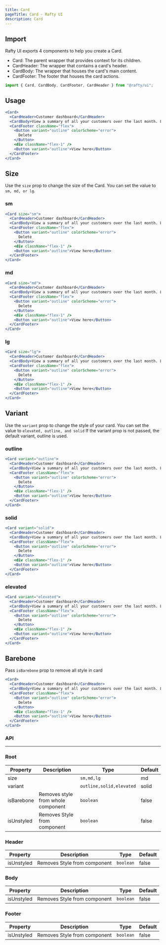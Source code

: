 ```yaml
---
title: Card
pageTitle: Card - Rafty UI
description: Card
---
```


## Import

Rafty UI exports 4 components to help you create a Card.

- Card: The parent wrapper that provides context for its children.
- CardHeader: The wrapper that contains a card's header.
- CardBody: The wrapper that houses the card's main content.
- CardFooter: The footer that houses the card actions.

```jsx
import { Card, CardBody, CardFooter, CardHeader } from "@rafty/ui";
```

## Usage

```jsx
<Card>
  <CardHeader>Customer dashboard</CardHeader>
  <CardBody>View a summary of all your customers over the last month. Lorem, ipsum dolor sit amet consectetur adipisicing elit. Nesciunt, nam? Lorem ipsum dolor sit, amet consectetur adipisicing elit. Officia, eveniet culpa minima ipsa rem in mollitia inventore laboriosam necessitatibus itaque.</CardBody>
  <CardFooter className="flex">
    <Button variant="outline" colorScheme="error">
      Delete
    </Button>
    <div className="flex-1" />
    <Button variant="outline">View here</Button>
  </CardFooter>
</Card>
```

## Size

Use the `size` prop to change the size of the Card. You can set the value to `sm, md, or lg`.

### sm

```jsx
<Card size="sm">
  <CardHeader>Customer dashboard</CardHeader>
  <CardBody>View a summary of all your customers over the last month. Lorem, ipsum dolor sit amet consectetur adipisicing elit. Nesciunt, nam? Lorem ipsum dolor sit, amet consectetur adipisicing elit. Officia, eveniet culpa minima ipsa rem in mollitia inventore laboriosam necessitatibus itaque.</CardBody>
  <CardFooter className="flex">
    <Button variant="outline" colorScheme="error">
      Delete
    </Button>
    <div className="flex-1" />
    <Button variant="outline">View here</Button>
  </CardFooter>
</Card>
```

### md

```jsx
<Card size="md">
  <CardHeader>Customer dashboard</CardHeader>
  <CardBody>View a summary of all your customers over the last month. Lorem, ipsum dolor sit amet consectetur adipisicing elit. Nesciunt, nam? Lorem ipsum dolor sit, amet consectetur adipisicing elit. Officia, eveniet culpa minima ipsa rem in mollitia inventore laboriosam necessitatibus itaque.</CardBody>
  <CardFooter className="flex">
    <Button variant="outline" colorScheme="error">
      Delete
    </Button>
    <div className="flex-1" />
    <Button variant="outline">View here</Button>
  </CardFooter>
</Card>
```

### lg

```jsx
<Card size="lg">
  <CardHeader>Customer dashboard</CardHeader>
  <CardBody>View a summary of all your customers over the last month. Lorem, ipsum dolor sit amet consectetur adipisicing elit. Nesciunt, nam? Lorem ipsum dolor sit, amet consectetur adipisicing elit. Officia, eveniet culpa minima ipsa rem in mollitia inventore laboriosam necessitatibus itaque.</CardBody>
  <CardFooter className="flex">
    <Button variant="outline" colorScheme="error">
      Delete
    </Button>
    <div className="flex-1" />
    <Button variant="outline">View here</Button>
  </CardFooter>
</Card>
```

## Variant

Use the `variant` prop to change the style of your card. You can set the value to `elevated, outline, and solid` If the variant prop is not passed, the default variant, outline is used.

### outline

```jsx
<Card variant="outline">
  <CardHeader>Customer dashboard</CardHeader>
  <CardBody>View a summary of all your customers over the last month. Lorem, ipsum dolor sit amet consectetur adipisicing elit. Nesciunt, nam? Lorem ipsum dolor sit, amet consectetur adipisicing elit. Officia, eveniet culpa minima ipsa rem in mollitia inventore laboriosam necessitatibus itaque.</CardBody>
  <CardFooter className="flex">
    <Button variant="outline" colorScheme="error">
      Delete
    </Button>
    <div className="flex-1" />
    <Button variant="outline">View here</Button>
  </CardFooter>
</Card>
```

### solid

```jsx
<Card variant="solid">
  <CardHeader>Customer dashboard</CardHeader>
  <CardBody>View a summary of all your customers over the last month. Lorem, ipsum dolor sit amet consectetur adipisicing elit. Nesciunt, nam? Lorem ipsum dolor sit, amet consectetur adipisicing elit. Officia, eveniet culpa minima ipsa rem in mollitia inventore laboriosam necessitatibus itaque.</CardBody>
  <CardFooter className="flex">
    <Button variant="outline" colorScheme="error">
      Delete
    </Button>
    <div className="flex-1" />
    <Button variant="outline">View here</Button>
  </CardFooter>
</Card>
```

### elevated

```jsx
<Card variant="elevated">
  <CardHeader>Customer dashboard</CardHeader>
  <CardBody>View a summary of all your customers over the last month. Lorem, ipsum dolor sit amet consectetur adipisicing elit. Nesciunt, nam? Lorem ipsum dolor sit, amet consectetur adipisicing elit. Officia, eveniet culpa minima ipsa rem in mollitia inventore laboriosam necessitatibus itaque.</CardBody>
  <CardFooter className="flex">
    <Button variant="outline" colorScheme="error">
      Delete
    </Button>
    <div className="flex-1" />
    <Button variant="outline">View here</Button>
  </CardFooter>
</Card>
```

## Barebone

Pass `isBarebone` prop to remove all style in card

```jsx
<Card>
  <CardHeader>Customer dashboard</CardHeader>
  <CardBody>View a summary of all your customers over the last month. Lorem, ipsum dolor sit amet consectetur adipisicing elit. Nesciunt, nam? Lorem ipsum dolor sit, amet consectetur adipisicing elit. Officia, eveniet culpa minima ipsa rem in mollitia inventore laboriosam necessitatibus itaque.</CardBody>
  <CardFooter className="flex">
    <Button variant="outline" colorScheme="error">
      Delete
    </Button>
    <div className="flex-1" />
    <Button variant="outline">View here</Button>
  </CardFooter>
</Card>
```

### API

---

### Root

| Property   | Description                        | Type                     | Default |
| ---------- | ---------------------------------- | ------------------------ | ------- |
| size       |                                    | `sm,md,lg`               | md      |
| variant    |                                    | `outline,solid,elevated` | solid   |
| isBarebone | Removes style from whole component | `boolean`                | false   |
| isUnstyled | Removes Style from component       | `boolean`                | false   |

### Header

| Property   | Description                  | Type      | Default |
| ---------- | ---------------------------- | --------- | ------- |
| isUnstyled | Removes Style from component | `boolean` | false   |

### Body

| Property   | Description                  | Type      | Default |
| ---------- | ---------------------------- | --------- | ------- |
| isUnstyled | Removes Style from component | `boolean` | false   |

### Footer

| Property   | Description                  | Type      | Default |
| ---------- | ---------------------------- | --------- | ------- |
| isUnstyled | Removes Style from component | `boolean` | false   |
